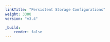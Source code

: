 ```yaml
---
linkTitle: "Persistent Storage Configurations"
weight: 3300
version: "v3.4"

_build:
    render: false
---
```

